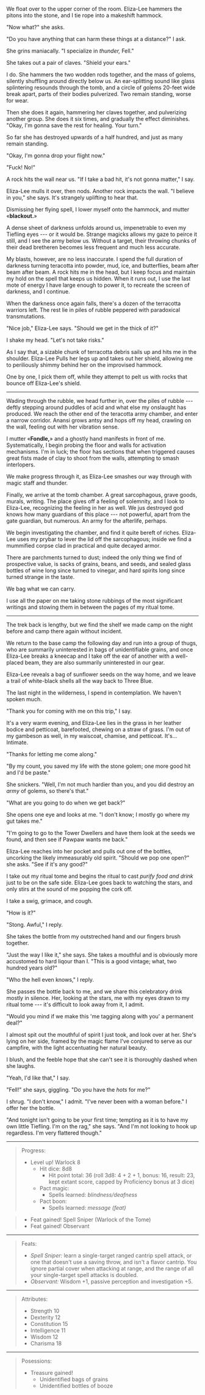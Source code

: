 We float over to the upper corner of the room. Eliza-Lee hammers the pitons into the stone, and I
tie rope into a makeshift hammock.

"Now what?" she asks.

"Do you have anything that can harm these things at a distance?" I ask.

She grins maniacally. "I specialize in _thunder,_ Fell."

She takes out a pair of claves. "Shield your ears."

I do. She hammers the two wodden rods together, and the mass of golems, silently
shuffling around directly below us. An ear-splitting sound like glass splintering resounds
through the tomb, and a circle of golems 20-feet wide break apart, parts of their bodies pulverized.
Two remain standing, worse for wear.

Then she does it again, hammering her claves together, and pulverizing another group. She does it six
times, and gradually the effect diminishes. "Okay, I'm gonna save the rest for healing. Your turn."

So far she has destroyed upwards of a half hundred, and just as many remain standing.

"Okay, I'm gonna drop your flight now."

"Fuck! No!"

A rock hits the wall near us. "If I take a bad hit, it's not gonna matter," I say.

Eliza-Lee mulls it over, then nods. Another rock impacts the wall. "I believe in you," she
says. It's strangely uplifting to hear that.

Dismissing her flying spell, I lower myself onto the hammock, and mutter «__blackout.__»

A dense sheet of darkness unfolds around us, impenetrable to even my Tiefling eyes ---
or it would be. Strange magicks allows my gaze to peirce it still, and I see the army below
us. Without a target, their throwing chunks of their dead bretheren becomes less frequent and
much less accurate.

My blasts, however, are no less inaccurate. I spend the full duration of darkness turning teracotta into powder,
mud, ice, and butterflies, beam after beam after beam. A rock hits me in the head, but I keep focus and
maintain my hold on the spell that keeps us hidden. When it runs out, I use the last mote of energy I have
large enough to power it, to recreate the screen of darkness, and I continue.

When the darkness once again falls, there's a dozen of the terracotta warriors left. The rest
lie in piles of rubble peppered with paradoxical transmutations.

"Nice job," Eliza-Lee says. "Should we get in the thick of it?"

I shake my head. "Let's not take risks." 

As I say that, a sizable chunk of terracotta debris sails up and hits me in the
shoulder. Eliza-Lee Pulls her legs up and takes out her shield, allowing me to
periliously shimmy behind her on the improvised hammock.

One by one, I pick them off, while they attempt to pelt us with rocks that
bounce off Eliza-Lee's shield.

----

Wading through the rubble, we head further in, over the piles of rubble --- deftly
stepping around puddles of acid and what else my onslaught has produced. We reach the other end
of the teracotta army chamber, and enter a narrow corridor. Anansi grows antsy and hops off my head,
crawling on the wall, feeling out with her vibration sense.

I mutter «__Fondle,__» and a ghostly hand manifests in front of me. Systematically, I begin probing the floor
and walls for activation mechanisms. I'm in luck; the floor has sections that when triggered causes great fists
made of clay to shoot from the walls, attempting to smash interlopers.

We make progress through it, as Eliza-Lee smashes our way through with magic staff and thunder.

Finally, we arrive at the tomb chamber. A great sarcophagous, grave goods, murals, writing.
The place gives off a feeling of solemnity, and I look to Eliza-Lee, recognizing the feeling in
her as well. We jus destroyed god knows how many guardians of this place --- not powerful, apart
from the gate guardian, but numerous. An army for the afterlife, perhaps.

We begin investigating the chamber, and find it quite bereft of riches. Eliza-Lee uses my prybar
to lever the lid off the sarcophagous; inside we find a mummified corpse clad in practical and quite
decayed armor.

There are parchments turned to dust; indeed the only thing we find of
prospective value, is sacks of grains, beans, and seeds, and sealed glass
bottles of wine long since turned to vinegar, and hard spirits long since turned
strange in the taste.

We bag what we can carry.

I use all the paper on me taking stone rubbings of the most significant writings and stowing
them in between the pages of my ritual tome.

----

The trek back is lengthy, but we find the shelf we made camp on the night before and
camp there again without incident.

We return to the base camp the following day and run into a group of thugs, who
are summarily uninterested in bags of unidentifiable grains, and once Eliza-Lee breaks
a kneecap and I take off the ear of another with a well-placed beam, they are also
summarily uninterested in our gear.

Eliza-Lee reveals a bag of sunflower seeds on the way home, and we leave a trail of
white-black shells all the way back to Three Blue.

The last night in the wilderness, I spend in contemplation. We haven't spoken much.

"Thank you for coming with me on this trip," I say.

It's a very warm evening, and Eliza-Lee lies in the grass in her leather
bodice and petticoat, barefooted, chewing on a straw of grass. I'm out of my gambeson as well, in my waiscoat,
chamise, and petticoat. It's... Intimate.

"Thanks for letting me come along."

"By my count, you saved my life with the stone golem; one more good hit and I'd
be paste."

She snickers. "Well, I'm not much hardier than you, and you did destroy an
_army_ of golems, so there's that."

"What are you going to do when we get back?"

She opens one eye and looks at me. "I don't know; I mostly go where my gut takes me."

"I'm going to go to the Tower Dwellers and have them look at the seeds we found, and then
see if Pawpaw wants me back."

Eliza-Lee reaches into her pocket and pulls out one of the bottles, uncorking the
likely immeasurably old spirit. "Should we pop one open?" she asks. "See if it's any good?"

I take out my ritual tome and begins the ritual to cast _purify food and drink_ just to
be on the safe side. Eliza-Lee goes back to watching the stars, and only stirs at the sound
of me popping the cork off.

I take a swig, grimace, and cough.

"How is it?"

"Stong. Awful," I reply.

She takes the bottle from my outstreched hand and our fingers brush together.

"Just the way I like it," she says. She takes a mouthful and is obviously more
accustomed to hard liqour than I. "This is a good vintage; what, two hundred years
old?"

"Who the hell even knows," I reply.

She passes the bottle back to me, and we share this celebratory drink mostly in
silence. Her, looking at the stars, me with my eyes drawn to my ritual tome --- it's
difficult to look away from it, I admit.

"Would you mind if we make this 'me tagging along with you' a permanent deal?"

I almost spit out the mouthful of spirit I just took, and look over at her. She's
lying on her side, framed by the magic flame I've conjured to serve as our campfire,
with the light accentuating her natural beauty.

I blush, and the feeble hope that she can't see it is thoroughly dashed when
she laughs.

"Yeah, I'd like that," I say.

"Fell!" she says, giggling. "Do you have the _hots_ for me?"

I shrug. "I don't know," I admit. "I've never been with a woman before."
I offer her the bottle.

"And tonight isn't going to be your first time; tempting as it is to have my
own little Tiefling. I'm on the rag," she says. "And I'm not looking to hook up regardless.
I'm very flattered though."

----

> Progress:
> - Level up! Warlock 8
>   - Hit dice: 8d8
>     - Hit point total: 36 (roll 3d8: 4 + 2 + 1, bonus: 16, result: 23, kept extant score, capped by Proficiency bonus at 3 dice)
>   - Pact magic:
>     - Spells learned: _blindness/deafness_
>   - Pact boon:
>     - Spells learned: _message (feat)_

> - Feat gained! Spell Sniper (Warlock of the Tome)
> - Feat gained! Observant

----

> Feats:
> - _Spell Sniper:_ learn a single-target ranged cantrip spell attack, or one
>   that doesn't use a saving throw, and isn't a flavor cantrip. You ignore partial
>   cover when attacking at range, and the range of all your single-target spell attacks
>   is doubled.
> - _Observant:_ Wisdom +1, passive perception and investigation +5.

----

> Attributes:
> - Strength 10
> - Dexterity 12
> - Constitution 15
> - Intelligence 11
> - Wisdom 12
> - Charisma 18

----

> Posessions:
> - Treasure gained!
>   - Unidentified bags of grains
>   - Unidentified bottles of booze
